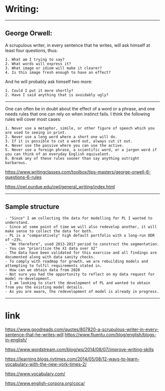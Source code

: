 # Writing:

------------------------------------------------------------------------------------------------------------------
## George Orwell:

A scrupulous writer, in every sentence that he writes, will ask himself at least four questions, thus:

    1. What am I trying to say?
    2. What words will express it?
    3. What image or idiom will make it clearer?
    4. Is this image fresh enough to have an effect?

And he will probably ask himself two more:

    1. Could I put it more shortly?
    2. Have I said anything that is avoidably ugly?

-------------------------------------------------------
One can often be in doubt about the effect of a word or a phrase, and one needs rules that one can rely 
on when instinct fails. I think the following rules will cover most cases:

    1. Never use a metaphor, simile, or other figure of speech which you are used to seeing in print.
    2. Never use a long word where a short one will do.
    3. If it is possible to cut a word out, always cut it out.
    4. Never use the passive where you can use the active.
    5. Never use a foreign phrase, a scientific word, or a jargon word if you can think of an everyday English equivalent.
    6. Break any of these rules sooner than say anything outright barbarous.

https://www.writingclasses.com/toolbox/tips-masters/george-orwell-6-questions-6-rules

https://owl.purdue.edu/owl/general_writing/index.html

------------------------------------------------------------------------------------------------------------------
## Sample structure

    - "Since" I am collecting the data for modelling for PL I wanted to understand. 
    - Since at some point of time we will also redevelop another, it will make sense to collect the data for both. 
    - PL is a "comparatively" high default portfolio with a long-run ODR of ~23%. 
    - "We therefore", used 2013-2017 period to construct the segmentation.
    - You can "prioritize the X1 data over X2"
    - The data have been validated for this exercise and all findings are documented along with data sanity checks.
    - To comply with roadmap for growth, we are rebuilding models and attempting to fulfil requirements stated in.
    - How can we obtain data from 2020
    - Not sure you had the opportunity to reflect on my data request for model re-development.
    - I am looking to start the development of PL and wanted to obtain from you the existing model details.
    - As you are aware, the redevelopment of model is already in progress.
------------------------------------------------------------------------------------------------------------------

# link
https://www.goodreads.com/quotes/807820-a-scrupulous-writer-in-every-sentence-that-he-writes-will
https://www.fluentu.com/blog/english/blogs-in-english/

https://www.wordstream.com/blog/ws/2014/08/07/improve-writing-skills

https://learning.blogs.nytimes.com/2014/05/08/12-ways-to-learn-vocabulary-with-the-new-york-times-2/

https://www.vocabulary.com/

https://www.english-corpora.org/coca/
